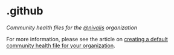 # .github

_Community health files for the [@nivalis](https://github.com/nivalis-studio) organization_

For more information, please see the article on [creating a default community health file for your organization](https://help.github.com/en/articles/creating-a-default-community-health-file-for-your-organization).
